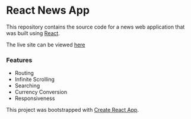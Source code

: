# React News App

This repository contains the source code for a news web application that was built using  [React](https://reactjs.org).

The live site can be viewed [here](http://my-news-app.surge.sh)

### Features
* Routing
* Infinite Scrolling
* Searching
* Currency Conversion
* Responsiveness


This project was bootstrapped with [Create React App](https://github.com/facebook/create-react-app).


